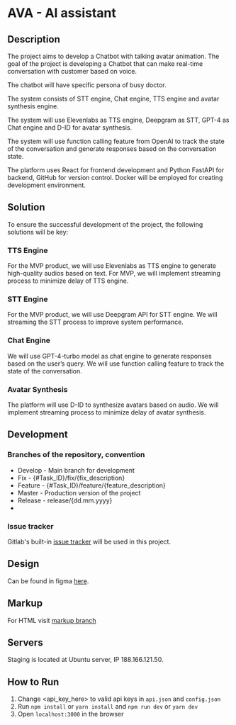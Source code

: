 # AVA - AI assistant

## Description
The project aims to develop a Chatbot with talking avatar animation. The goal of the project is developing a Chatbot that can make real-time conversation with customer based on voice.

The chatbot will have specific persona of busy doctor.

The system consists of STT engine, Chat engine, TTS engine and avatar synthesis engine.

The system will use Elevenlabs as TTS engine, Deepgram as STT, GPT-4 as Chat engine and D-ID for avatar synthesis.

The system will use function calling feature from OpenAI to track the state of the conversation and generate responses based on the conversation state.

The platform uses React for frontend development and Python FastAPI for backend, GitHub for version control. Docker will be employed for creating development environment.

## Solution
  To ensure the successful development of the project, the following solutions will be key:

### TTS Engine

  For the MVP product, we will use Elevenlabs as TTS engine to generate high-quality audios based on text. For MVP, we will implement streaming process to minimize delay of TTS engine. 
  
### STT Engine

  For the MVP product, we will use Deepgram API for STT engine. We will streaming the STT process to improve system performance. 
  
### Chat Engine
  We will use GPT-4-turbo model as chat engine to generate responses based on the user’s query.
  We will use function calling feature to track the state of the conversation. 
  
### Avatar Synthesis
  The platform will use D-ID to synthesize avatars based on audio. We will implement streaming process to minimize delay of avatar synthesis. 


## Development

### Branches of the repository, convention

* Develop - Main branch for development
* Fix - {#Task_ID}/fix/{fix_description}
* Feature - {#Task_ID}/feature/{feature_description}
* Master - Production version of the project
* Release - release/{dd.mm.yyyy}
* 

### Issue tracker

Gitlab's built-in [issue tracker](https://git.vivanti.eu/web/ava/-/issues) will be used in this project.


## Design

Can be found in figma [here](https://www.figma.com/file/fJd1GptHW7SV8zrOqRGX2g/Ava-Landing?type=design&node-id=0-1&mode=design&t=5cbz1KFYz07kJSe5-0).


## Markup

For HTML visit [markup branch](https://git.vivanti.eu/web/ava/-/tree/markup)

## Servers

Staging is located at Ubuntu server, IP 188.166.121.50.

## How to Run

1. Change <api_key_here> to valid api keys in `api.json` and `config.json`
2. Run `npm install` or `yarn install` and `npm run dev` or `yarn dev`
3. Open `localhost:3000` in the browser

